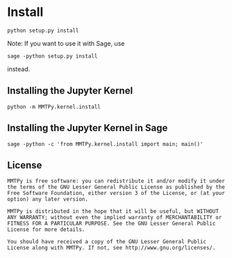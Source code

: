 # Install

```
python setup.py install
```
Note: If you want to use it with Sage, use
```
sage -python setup.py install
```
instead.

## Installing the Jupyter Kernel
```
python -m MMTPy.kernel.install
```
## Installing the Jupyter Kernel in Sage
```
sage -python -c 'from MMTPy.kernel.install import main; main()'
```

## License
```
MMTPy is free software: you can redistribute it and/or modify it under the terms of the GNU Lesser General Public License as published by the Free Software Foundation, either version 3 of the License, or (at your option) any later version.

MMTPy is distributed in the hope that it will be useful, but WITHOUT ANY WARRANTY; without even the implied warranty of MERCHANTABILITY or FITNESS FOR A PARTICULAR PURPOSE. See the GNU Lesser General Public License for more details.

You should have received a copy of the GNU Lesser General Public License along with MMTPy. If not, see http://www.gnu.org/licenses/.
```